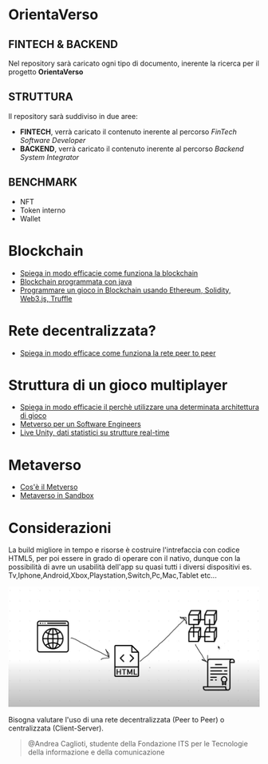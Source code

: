 # OrientaVerso

## **FINTECH** & **BACKEND**

Nel repository sarà caricato ogni tipo di documento, inerente la ricerca per il progetto **OrientaVerso**

## **STRUTTURA**

Il repository sarà suddiviso in due aree:
* **FINTECH**, verrà caricato il contenuto inerente al percorso *FinTech Software Developer*
* **BACKEND**, verrà caricato il contenuto inerente al percorso *Backend System Integrator*  

## **BENCHMARK**

* NFT
* Token interno
* Wallet
# Blockchain
  * [Spiega in modo efficacie come funziona la blockchain](https://www.youtube.com/watch?v=sX25z_-zMgI&list=PLwQeV2FDlYkixpJaFuJeqORWUS2_SQ80w&index=2)
  * [Blockchain programmata con java](https://www.youtube.com/watch?v=X0v5fN9QPU8&list=PLwQeV2FDlYkixpJaFuJeqORWUS2_SQ80w&index=3)
  * [Programmare un gioco in Blockchain usando Ethereum, Solidity, Web3.js, Truffle](https://www.youtube.com/watch?v=x-6ruqmNS3o&list=PLwQeV2FDlYkixpJaFuJeqORWUS2_SQ80w&index=7)
# Rete decentralizzata?
  * [Spiega in modo efficace come funziona la rete peer to peer](https://www.youtube.com/watch?v=PN08dlKwfUE&list=PLwQeV2FDlYkixpJaFuJeqORWUS2_SQ80w&index=6&t=1s)


# Struttura di un gioco multiplayer
* [Spiega in modo efficacie il perchè utilizzare una determinata architettura di gioco](https://www.youtube.com/watch?v=77vYKsXC4IE&list=PLwQeV2FDlYkixpJaFuJeqORWUS2_SQ80w&index=8)
* [Metverso per un Software Engineers](https://www.youtube.com/watch?v=gnlYZXuN2vU)
* [Live Unity, dati statistici su strutture real-time](https://www.youtube.com/watch?v=CuQF7hXlVyk)

# Metaverso
* [Cos'è il Metverso](https://www.youtube.com/watch?v=jAa3VsWwQdE)
* [Metaverso in Sandbox](https://www.youtube.com/watch?v=46_4KRTJZVU)

# Considerazioni

La build migliore in tempo e risorse è costruire l'intrefaccia con codice HTML5, per poi essere in grado di operare con il nativo, dunque con la possibilità di avre un usabilità dell'app su quasi tutti i diversi dispositivi es. Tv,Iphone,Android,Xbox,Playstation,Switch,Pc,Mac,Tablet etc...

![](build_game_.png)
  

Bisogna valutare l'uso di una rete decentralizzata (Peer to Peer) o centralizzata (Client-Server).
>@Andrea Caglioti, studente della Fondazione ITS per le Tecnologie della informazione e della comunicazione



